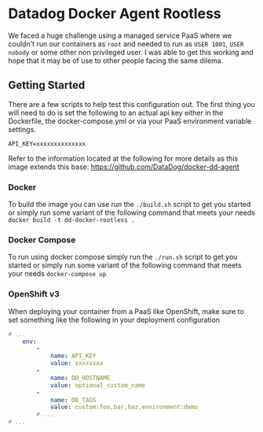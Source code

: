 # Datadog Docker Agent Rootless

We faced a huge challenge using a managed service PaaS where we couldn't run our containers as `root` and needed to run as `USER 1001`, `USER nobody` or some other non privileged user.  I was able to get this working and hope that it may be of use to other people facing the same dilema.

## Getting Started

There are a few scripts to help test this configuration out.  The first thing you will need to do is set the following to an actual api key either in the Dockerfile, the docker-compose.yml or via your PaaS environment variable settings. 

`API_KEY=xxxxxxxxxxxxxx`

Refer to the information located at the following for more details as this image extends this base: https://github.com/DataDog/docker-dd-agent

### Docker

To build the image you can use run the `./build.sh` script to get you started or simply run some variant of the following command that meets your needs `docker build -t dd-docker-rootless .`

### Docker Compose

To run using docker compose simply run the `./run.sh` script to get you started or simply run some variant of the following command that meets your needs `docker-compose up`

### OpenShift v3

When deploying your container from a PaaS like OpenShift, make sure to set something like the following in your deployment configuration

```yml
# ...
	env:
		-
			name: API_KEY
			value: xxxxxxxx
		-
			name: DD_HOSTNAME
			value: optional_custom_name
		-
			name: DD_TAGS
			value: custom:foo,bar,baz,environment:demo 
		# ...
# ...
``` 




 